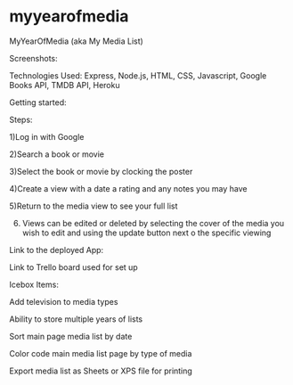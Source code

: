 # myyearofmedia

MyYearOfMedia (aka My Media List)

Screenshots:

Technologies Used: Express, Node.js, HTML, CSS, Javascript, Google Books API, TMDB API, Heroku

Getting started:

Steps:

1)Log in with Google

2)Search a book or movie

3)Select the book or movie by clocking the poster

4)Create a view with a date a rating and any notes you may have

5)Return to the media view to see your full list

6) Views can be edited or deleted by selecting the cover of the media you wish to edit 
    and using the update button next o the specific viewing
    
Link to the deployed App: 

Link to Trello board used for set up

Icebox Items:

Add television to media types

Ability to store multiple years of lists

Sort main page media list by date

Color code main media list page by type of media 

Export media list as Sheets or XPS file for printing
